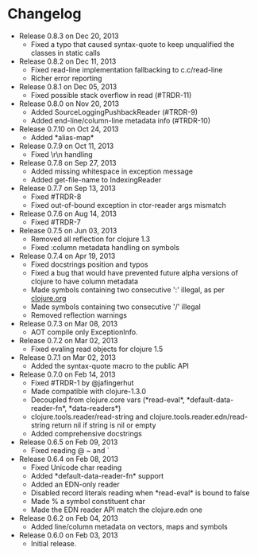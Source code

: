 Changelog
========================================
* Release 0.8.3 on Dec 20, 2013
  * Fixed a typo that caused syntax-quote to keep unqualified the classes in static calls
* Release 0.8.2 on Dec 11, 2013
  * Fixed read-line implementation fallbacking to c.c/read-line
  * Richer error reporting
* Release 0.8.1 on Dec 05, 2013
  * Fixed possible stack overflow in read (#TRDR-11)
* Release 0.8.0 on Nov 20, 2013
  * Added SourceLoggingPushbackReader (#TRDR-9)
  * Added end-line/column-line metadata info (#TRDR-10)
* Release 0.7.10 on Oct 24, 2013
  * Added \*alias-map\*
* Release 0.7.9 on Oct 11, 2013
  * Fixed \r\n handling
* Release 0.7.8 on Sep 27, 2013
  * Added missing whitespace in exception message
  * Added get-file-name to IndexingReader
* Release 0.7.7 on Sep 13, 2013
  * Fixed #TRDR-8
  * Fixed out-of-bound exception in ctor-reader args mismatch
* Release 0.7.6 on Aug 14, 2013
  * Fixed #TRDR-7
* Release 0.7.5 on Jun 03, 2013
  * Removed all reflection for clojure 1.3
  * Fixed :column metadata handling on symbols
* Release 0.7.4 on Apr 19, 2013
  * Fixed docstrings position and typos
  * Fixed a bug that would have prevented future alpha versions of clojure to have column metadata
  * Made symbols containing two consecutive ':' illegal, as per [clojure.org](http://clojure.org/reader#The%20Reader--Reader%20forms)
  * Made symbols containing two consecutive '/' illegal
  * Removed reflection warnings
* Release 0.7.3 on Mar 08, 2013
  * AOT compile only ExceptionInfo.
* Release 0.7.2 on Mar 02, 2013
  * Fixed evaling read objects for clojure 1.5
* Release 0.7.1 on Mar 02, 2013
  * Added the syntax-quote macro to the public API
* Release 0.7.0 on Feb 14, 2013
  * Fixed #TRDR-1 by @jafingerhut
  * Made compatible with clojure-1.3.0
  * Decoupled from clojure.core vars (\*read-eval\*, \*default-data-reader-fn\*, \*data-readers\*)
  * clojure.tools.reader/read-string and clojure.tools.reader.edn/read-string return nil if string is nil or empty
  * Added comprehensive docstrings
* Release 0.6.5 on Feb 09, 2013
  * Fixed reading \@ \~ and \`
* Release 0.6.4 on Feb 08, 2013
  * Fixed Unicode char reading
  * Added \*default-data-reader-fn\* support
  * Added an EDN-only reader
  * Disabled record literals reading when \*read-eval\* is bound to false
  * Made \% a symbol constituent char
  * Made the EDN reader API match the clojure.edn one
* Release 0.6.2 on Feb 04, 2013
  * Added line/column metadata on vectors, maps and symbols
* Release 0.6.0 on Feb 03, 2013
  * Initial release.
